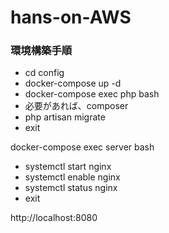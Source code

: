 # hans-on-AWS

### 環境構築手順
- cd config
- docker-compose up -d 
- docker-compose exec php bash 
- 必要があれば、composer 
- php artisan migrate
- exit

docker-compose exec server bash 
- systemctl start nginx
- systemctl enable nginx
- systemctl status nginx
- exit

http://localhost:8080